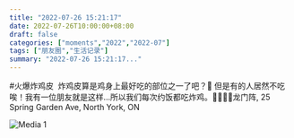 ```yaml
---
title: "2022-07-26 15:21:17"
date: 2022-07-26T10:00:00+08:00
draft: false
categories: ["moments","2022","2022-07"]
tags: ["朋友圈","生活记录"]
summary: "2022-07-26 15:21:17..."
---
```


#火爆炸鸡皮
​
​炸鸡皮算是鸡身上最好吃的部位之一了吧？🤭 但是有的人居然不吃唉！我有一位朋友就是这样…所以我们每次约饭都吃炸鸡。🤣🤣🤣
​
​📍龙门阵, 25 Spring Garden Ave, North York, ON

![Media 1](/Moments/photos/2022-07-26/202207261521170.jpg)

